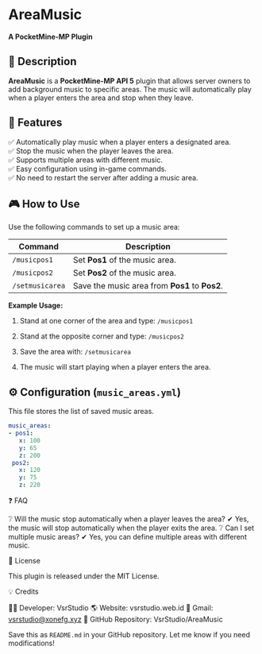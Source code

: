 # AreaMusic  
**A PocketMine-MP Plugin**  

## 📌 Description  
**AreaMusic** is a **PocketMine-MP API 5** plugin that allows server owners to add background music to specific areas. The music will automatically play when a player enters the area and stop when they leave.  

## 🚀 Features  
✅ Automatically play music when a player enters a designated area.  
✅ Stop the music when the player leaves the area.  
✅ Supports multiple areas with different music.  
✅ Easy configuration using in-game commands.  
✅ No need to restart the server after adding a music area.

## 🎮 How to Use  
Use the following commands to set up a music area:  

| Command | Description |  
|---------|------------|  
| `/musicpos1` | Set **Pos1** of the music area. |  
| `/musicpos2` | Set **Pos2** of the music area. |  
| `/setmusicarea` | Save the music area from **Pos1** to **Pos2**. |  

**Example Usage:**  
1. Stand at one corner of the area and type:
`/musicpos1`

2. Stand at the opposite corner and type:
`/musicpos2`

3. Save the area with:
`/setmusicarea`

4. The music will start playing when a player enters the area.  

## ⚙ Configuration (`music_areas.yml`)  
This file stores the list of saved music areas.  

```yaml
music_areas:
- pos1:
   x: 100
   y: 65
   z: 200
 pos2:
   x: 120
   y: 75
   z: 220
```
❓ FAQ

❔ Will the music stop automatically when a player leaves the area?
✔ Yes, the music will stop automatically when the player exits the area.
❔ Can I set multiple music areas?
✔ Yes, you can define multiple areas with different music.

📜 License

This plugin is released under the MIT License.

💡 Credits

👨‍💻 Developer: VsrStudio
🌎 Website: vsrstudio.web.id
💌 Gmail: vsrstudio@xonefg.xyz
📂 GitHub Repository: VsrStudio/AreaMusic

Save this as `README.md` in your GitHub repository. Let me know if you need modifications!
